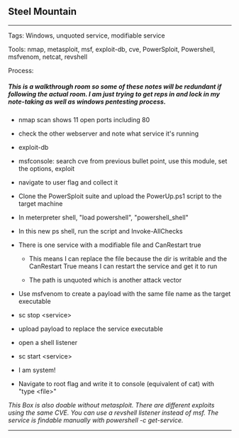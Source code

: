 ## Steel Mountain

---

Tags: Windows, unquoted service, modifiable service

Tools: nmap, metasploit, msf, exploit-db, cve, PowerSploit, Powershell, msfvenom, netcat, revshell

Process:

##### *This is a walkthrough room so some of these notes will be redundant if following the actual room. I am just trying to get reps in and lock in my note-taking as well as windows pentesting process.*

* nmap scan shows 11 open ports including 80

* check the other webserver and note what service it's running

* exploit-db

* msfconsole: search cve from previous bullet point, use this module, set the options, exploit

* navigate to user flag and collect it

* Clone the PowerSploit suite and upload the PowerUp.ps1 script to the target machine

* In meterpreter shell, "load powershell", "powershell_shell"

* In this new ps shell, run the script and Invoke-AllChecks

* There is one service with a modifiable file and CanRestart true

    * This means I can replace the file because the dir is writable and the CanRestart True means I can restart the service and get it to run

    * The path is unquoted which is another attack vector

* Use msfvenom to create a payload with the same file name as the target executable

* sc stop \<service\>

* upload payload to replace the service executable

* open a shell listener

* sc start \<service\>

* I am system!

* Navigate to root flag and write it to console (equivalent of cat) with "type \<file\>"

*This Box is also doable without metasploit. There are different exploits using the same CVE. You can use a revshell listener instead of msf. The service is findable manually with powershell -c get-service.*

---